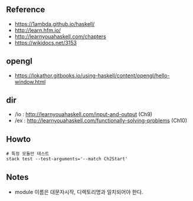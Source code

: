 ## Reference
- https://1ambda.github.io/haskell/
- http://learn.hfm.io/
- http://learnyouahaskell.com/chapters
- https://wikidocs.net/3153

## opengl
- https://lokathor.gitbooks.io/using-haskell/content/opengl/hello-window.html 

## dir
- /io : http://learnyouahaskell.com/input-and-output (Ch9)
- /ex : http://learnyouahaskell.com/functionally-solving-problems (Ch10)
 
## Howto

    # 특정 모듈만 테스트
    stack test --test-arguments='--match Ch2Start'

## Notes
- module 이름은 대문자시작, 디렉토리명과 일치되어야 한다.